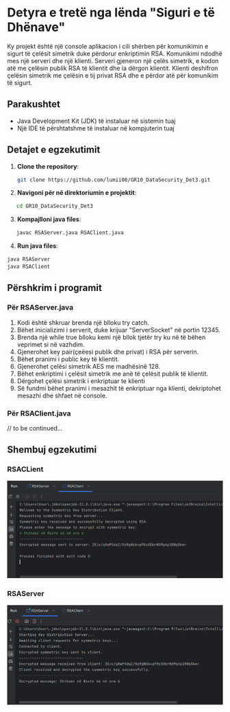 # Detyra e tretë nga lënda "Siguri e të Dhënave"

Ky projekt është një console aplikacion i cili shërben për komunikimin e sigurt të çelësit simetrik duke përdorur enkriptimin RSA. Komunikimi ndodhë mes një serveri dhe një klienti. Serveri gjeneron një çelës simetrik, e kodon atë me çelësin publik RSA të klientit dhe ia dërgon klientit. Klienti deshifron çelësin simetrik me çelësin e tij privat RSA dhe e përdor atë për komunikim të sigurt.

## Parakushtet

- Java Development Kit (JDK) të instaluar në sistemin tuaj
- Një IDE të përshtatshme të instaluar në kompjuterin tuaj

## Detajet e egzekutimit

1. **Clone the repository**:

   ```bash
   git clone https://github.com/lumii06/GR10_DataSecurity_Det3.git
2. **Navigoni për në direktoriumin e projektit**:

```bash
   cd GR10_DataSecurity_Det3
```
3. **Kompajlloni java files**:

```bash
   javac RSAServer.java RSAClient.java
```
4. **Run java files**:

```bash
java RSAServer
java RSAClient
```
## Përshkrim i programit

### Për RSAServer.java
1. Kodi është shkruar brenda një blloku try catch.
2. Bëhet inicializimi i serverit, duke krijuar "ServerSocket" në portin 12345.
3. Brenda një while true blloku kemi një bllok tjetër try ku në të bëhen veprimet si në vazhdim.
4. Gjenerohet key pair(çeëesi publik dhe privat) i RSA për serverin.
5. Bëhet pranimi i public key të klientit.
6. Gjenerohet çelësi simetrik AES me madhësinë 128.
7. Bëhet enkriptimi i çelësit simetrik me anë të çelësit publik të klientit.
8. Dërgohet çelësi simetrik i enkriptuar te klienti
9. Së fundmi bëhet pranimi i mesazhit të enkriptuar nga klienti, dekriptohet mesazhi dhe shfaet në console.
    
### Për RSAClient.java
// to be continued...


## Shembuj egzekutimi
### RSACLient
<img src="Images/Client.png" alt="Egzekutimi i Klientit" width="">

### RSAServer
<img src="Images/Server.png" alt="Egzekutimi i Serverit" width="">
